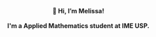 <div align="center">
  <strong>👋 Hi, I’m Melissa!</strong><br>
  <br>
</div>

<div align="center">
  <strong>I'm a Applied Mathematics student at IME USP.<br> 
</div>




<!---
MeMacedo/MeMacedo is a ✨ special ✨ repository because its `README.md` (this file) appears on your GitHub profile.
You can click the Preview link to take a look at your changes.
--->
